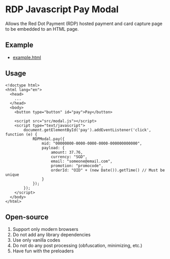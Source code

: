 # RDP Javascript Pay Modal

Allows the Red Dot Payment (RDP) hosted payment and card capture page to be embedded to an HTML page.

## Example

- [example.html](https://reddotpay.github.io/jspaymodal/example.html)

## Usage

~~~
<!doctype html>
<html lang="en">
  <head>
    ...
  </head>
  <body>
    <button type="button" id="pay">Pay</button> 

    <script src="src/modal.js"></script>
    <script type="text/javascript">
        document.getElementById('pay').addEventListener('click', function (e) {
            RDPModal.pay({
                mid: "00000000-0000-0000-0000-000000000000",
                payload: {
                    amount: 37.76,
                    currency: "SGD",
                    email: "someone@email.com",
                    promotion: "promocode",
                    orderId: "OID" + (new Date()).getTime() // Must be unique
                }
            });
        });
    </script>
  </body>
</html>
~~~

## Open-source

1. Support only modern browsers
2. Do not add any library dependencies
3. Use only vanilla codes
4. Do not do any post processing (obfuscation, minimizing, etc.)
5. Have fun with the preloaders


